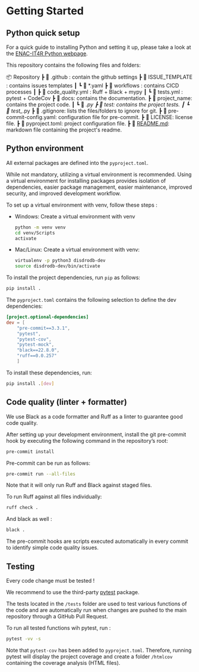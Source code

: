 # Getting Started

## **Python quick setup**

For a quick guide to installing Python and setting it up, please take a look at the [ENAC-IT4R Python webpage](https://www.notion.so/Python-quick-setup-55d1e813f24d4a37a57e14c71c641a0e).

This repository contains the following files and folders:

📦 Repository
 ┣ 📁 .github : contain the github settings
 ┣ 📁 ISSUE_TEMPLATE : contains issues templates
 ┃ ┗ 📜 *.yaml
 ┣ 📁 workflows : contains CICD processes
 ┃ ┣ 📜 code_quality.yml : Ruff + Black + mypy
 ┃ ┗ 📜 tests.yml : pytest + CodeCov
 ┣ 📁 docs: contains the documentation.
 ┣ 📁 project_name: contains the project code.
 ┃ ┗ 📜 *.py
 ┣ 📁 test: contains the project tests.
 ┃ ┗ 📜 test_*.py
 ┣ 📜 .gitignore: lists the files/folders to ignore for git.
 ┣ 📜 pre-commit-config.yaml: configuration file for pre-commit.
 ┣ 📜 LICENSE: license file.
 ┣ 📜 pyproject.toml: project configuration file.
 ┣ 📜 [README.md](http://readme.md/): markdown file containing the project's readme.

## Python environment

All external packages are defined into the `pyproject.toml`.

While not mandatory, utilizing a virtual environment is recommended. Using a virtual environment for installing packages provides isolation of dependencies, easier package management, easier maintenance, improved security, and improved development
workflow.

To set up a virtual environment with venv, follow these steps :

- Windows: Create a virtual environment with venv

    ```bash
    python -m venv venv
    cd venv/Scripts
    activate
    ```

- Mac/Linux: Create a virtual environment with venv:

    ```bash
    virtualenv -p python3 disdrodb-dev
    source disdrodb-dev/bin/activate
    ```


To install the project dependencies, run `pip` as follows:

```bash
pip install .
```

The `pyproject.toml` contains the following selection to define the dev dependencies:

```toml
[project.optional-dependencies]
dev = [
	"pre-commit==3.3.1",
	"pytest",
	"pytest-cov",
	"pytest-mock",
	"black==22.8.0",
	"ruff==0.0.257"
	]
```

To install these dependencies, run:

```bash
pip install .[dev]
```

## Code quality (linter + formatter)

We use Black as a code formatter and Ruff as a linter to guarantee good code quality.

After setting up your development environment, install the git pre-commit hook by executing the following command in the repository’s root:

```bash
pre-commit install
```

Pre-commit can be run as follows:

```bash
pre-commit run --all-files
```

Note that it will only run Ruff and Black against staged files.

To run Ruff against all files individually:

```bash
ruff check .
```

And black as well :

```bash
black .
```

The pre-commit hooks are scripts executed automatically in every commit to identify simple code quality issues.

## Testing

Every code change must be tested !

We recommend to use the third-party [pytest](https://docs.pytest.org/) package.

The tests located in the `/tests`  folder are used to test various functions of the code and are
automatically run when changes are pushed to the main repository through a GitHub Pull Request.

To run all tested functions wih pytest, run :

```bash
pytest -vv -s
```

Note that `pytest-cov` has been added to `pyproject.toml`. Therefore, running pytest will display the project coverage and create a folder `/htmlcov` containing the coverage analysis (HTML files).
